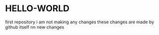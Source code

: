 # HELLO-WORLD
first repository 
i am not making any changes these changes are made by github itself 
nn
new changes
